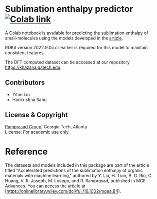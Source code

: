 # Sublimation enthalpy predictor [![Colab link](https://colab.research.google.com/assets/colab-badge.svg)][1]
A Colab notebook is available for predicting the sublimation enthalpy of small-molecules using the models developed in the [article](https://onlinelibrary.wiley.com/doi/full/10.1002/mgea.84).

RDKit version 2022.9.05 or earlier is required for this model to maintain consistent features.

The DFT computed dataset can be accessed at our repository https://khazana.gatech.edu.

## Contributors
* Yifan Liu
* Harikrishna Sahu

## License & Copyright
[Ramprasad Group](https://ramprasad.mse.gatech.edu/), Georgia Tech, Atlanta\
License: For academic use only.

# Reference
The datasets and models included in this package are part of the article titled "Accelerated predictions of the sublimation enthalpy of organic materials with machine learning," authored by Y. Liu, H. Tran, B. G. Rio, C. Huang, V. R. Joseph,
M. Losego, and R. Ramprasad, published in MGE Advances. You can access the article at [https://onlinelibrary.wiley.com/doi/full/10.1002/mgea.84].

[1]:https://colab.research.google.com/github/Ramprasad-Group/Sublimation_enthalpy_model/blob/main/predict.ipynb
